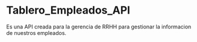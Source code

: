# Tablero_Empleados_API
Es una API creada para la gerencia de RRHH para gestionar la informacion de nuestros empleados.
